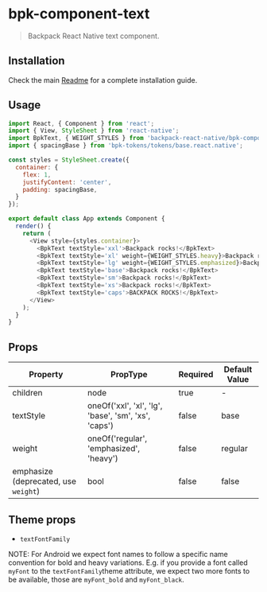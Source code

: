 # bpk-component-text

> Backpack React Native text component.

## Installation

Check the main [Readme](https://github.com/skyscanner/backpack-react-native#usage) for a complete installation guide.

## Usage

```js
import React, { Component } from 'react';
import { View, StyleSheet } from 'react-native';
import BpkText, { WEIGHT_STYLES } from 'backpack-react-native/bpk-component-text';
import { spacingBase } from 'bpk-tokens/tokens/base.react.native';

const styles = StyleSheet.create({
  container: {
    flex: 1,
    justifyContent: 'center',
    padding: spacingBase,
  }
});

export default class App extends Component {
  render() {
    return (
      <View style={styles.container}>
        <BpkText textStyle='xxl'>Backpack rocks!</BpkText>
        <BpkText textStyle='xl' weight={WEIGHT_STYLES.heavy}>Backpack rocks!</BpkText>
        <BpkText textStyle='lg' weight={WEIGHT_STYLES.emphasized}>Backpack rocks!</BpkText>
        <BpkText textStyle='base'>Backpack rocks!</BpkText>
        <BpkText textStyle='sm'>Backpack rocks!</BpkText>
        <BpkText textStyle='xs'>Backpack rocks!</BpkText>
        <BpkText textStyle='caps'>BACKPACK ROCKS!</BpkText>
      </View>
    );
  }
}
```

## Props

| Property                             | PropType                                             | Required | Default Value |
| ------------------------------------ | ---------------------------------------------------- | -------- | ------------- |
| children                             | node                                                 | true     | -             |
| textStyle                            | oneOf('xxl', 'xl', 'lg', 'base', 'sm', 'xs', 'caps') | false    | base          |
| weight                               | oneOf('regular', 'emphasized', 'heavy')              | false    | regular       |
| emphasize (deprecated, use `weight`) | bool                                                 | false    | false         |

## Theme props

* `textFontFamily`

NOTE: For Android we expect font names to follow a specific name convention for bold and heavy variations. E.g. if you provide a font called `myFont` to the `textFontFamily`theme attribute, we expect two more fonts to be available, those are `myFont_bold` and `myFont_black`.
